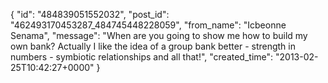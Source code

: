  {
   "id": "484839051552032",
   "post_id": "462493170453287_484745448228059",
   "from_name": "Icbeonne Senama",
   "message": "When are you going to show me how to build my own bank? Actually I like the idea of a group bank better - strength in numbers - symbiotic relationships and all that!",
   "created_time": "2013-02-25T10:42:27+0000"
 }
